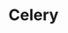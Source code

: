 ---
title: Celery
description: Asynchronous task queue/job queue based on distributed message passing.
redirect_to:
  - /documentation/celery/introduction.html
---